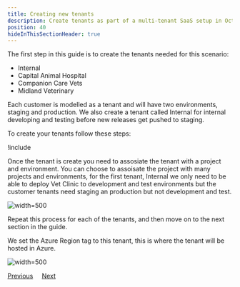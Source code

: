 ```yaml
---
title: Creating new tenants
description: Create tenants as part of a multi-tenant SaaS setup in Octopus Deploy.
position: 40
hideInThisSectionHeader: true
---
```


The first step in this guide is to create the tenants needed for this scenario:

- Internal 
- Capital Animal Hospital
- Companion Care Vets
- Midland Veterinary


Each customer is modelled as a tenant and will have two environments, staging and production. We also create a tenant called Internal for internal developing and testing before new releases get pushed to staging.

To create your tenants follow these steps:

!include <tenants-create-tenant>

Once the tenant is create you need to assosiate the tenant with a project and environment. You can choose to assoisate the project with many projects and environments, for the first tenant, Internal we only need to be able to deploy Vet Clinic to development and test environments but the customer tenants need staging an production but not development and test.

![](/images/enable-tenanted-deployments.png "width=500")

Repeat this process for each of the tenants, and then move on to the next section in the guide.

We set the Azure Region tag to this tenant, this is where the tenant will be hosted in Azure.

![](/images/manage-tenant-tag-set.png "width=500")


<span><a class="btn btn-secondary" href="/docs/tenants/guides/multi-tenant-saas-application/creating-tenant-tag-set">Previous</a></span>&nbsp;&nbsp;&nbsp;&nbsp;&nbsp;<span><a class="btn btn-success" href="/docs/tenants/guides/multi-tenant-saas-application/creating-new-azure-infrastrucure">Next</a></span>
